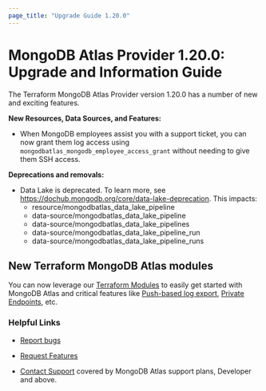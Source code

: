 ```yaml
---
page_title: "Upgrade Guide 1.20.0"
---
```


# MongoDB Atlas Provider 1.20.0: Upgrade and Information Guide

The Terraform MongoDB Atlas Provider version 1.20.0 has a number of new and exciting features.

**New Resources, Data Sources, and Features:**

- When MongoDB employees assist you with a support ticket, you can now grant them log access using `mongodbatlas_mongodb_employee_access_grant` without needing to give them SSH access.

**Deprecations and removals:**

- Data Lake is deprecated. To learn more, see <https://dochub.mongodb.org/core/data-lake-deprecation>. This impacts:
  - resource/mongodbatlas_data_lake_pipeline
  - data-source/mongodbatlas_data_lake_pipeline
  - data-source/mongodbatlas_data_lake_pipelines
  - data-source/mongodbatlas_data_lake_pipeline_run
  - data-source/mongodbatlas_data_lake_pipeline_runs

## New Terraform MongoDB Atlas modules
You can now leverage our [Terraform Modules](https://registry.terraform.io/namespaces/terraform-mongodbatlas-modules) to easily get started with MongoDB Atlas and critical features like [Push-based log export](https://registry.terraform.io/modules/terraform-mongodbatlas-modules/push-based-log-export/mongodbatlas/latest), [Private Endpoints](https://registry.terraform.io/modules/terraform-mongodbatlas-modules/private-endpoint/mongodbatlas/latest), etc.

### Helpful Links

* [Report bugs](https://github.com/mongodb/terraform-provider-mongodbatlas/issues)

* [Request Features](https://feedback.mongodb.com/forums/924145-atlas?category_id=370723)

* [Contact Support](https://docs.atlas.mongodb.com/support/) covered by MongoDB Atlas support plans, Developer and above.
